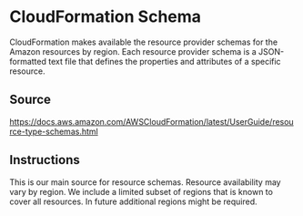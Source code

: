 # CloudFormation Schema

CloudFormation makes available the resource provider schemas for the Amazon resources by region.
Each resource provider schema is a JSON-formatted text file that defines the properties and attributes of a specific resource.

## Source

<https://docs.aws.amazon.com/AWSCloudFormation/latest/UserGuide/resource-type-schemas.html>

## Instructions

This is our main source for resource schemas.
Resource availability may vary by region.
We include a limited subset of regions that is known to cover all resources.
In future additional regions might be required.
